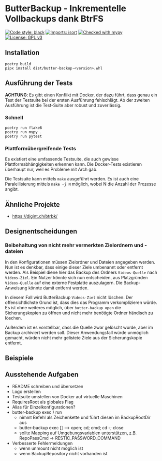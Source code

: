 # ButterBackup - Inkrementelle Vollbackups dank BtrFS

[![Code style: black](https://img.shields.io/badge/code%20style-black-000000.svg)](https://github.com/psf/black)
[![Imports: isort](https://img.shields.io/badge/%20imports-isort-%231674b1?style=flat&labelColor=ef8336)](https://pycqa.github.io/isort/)
[![Checked with mypy](http://www.mypy-lang.org/static/mypy_badge.svg)](http://mypy-lang.org/)
[![License: GPL v3](https://img.shields.io/badge/License-GPL%20v3-blue.svg)](http://www.gnu.org/licenses/gpl-3.0)

## Installation

    poetry build
    pipx install dist/butter-backup-<version>.whl

## Ausführung der Tests

**ACHTUNG**: Es gibt einen Konflikt mit Docker, der dazu führt, dass genau ein
Test der Testsuite bei der ersten Ausführung fehlschlägt. Ab der zweiten
Ausführung ist die Test-Suite aber robust und zuverlässig.

### Schnell

    poetry run flake8
    poetry run mypy .
    poetry run pytest

### Plattformübergreifende Tests

Es existiert eine umfassende Testsuite, die auch gewisse
Plattformabhängigkeiten erkennen kann. Die Docker-Tests existieren überhaupt
nur, weil es Probleme mit Arch gab.

Die Testsuite kann mittels `make` ausgeführt werden. Es ist auch eine
Paralellisierung mittels `make -j N` möglich, wobei N die Anzahl der Prozesse
angibt.

## Ähnliche Projekte

- https://digint.ch/btrbk/

## Designentscheidungen

### Beibehaltung von nicht mehr vermerkten Zielordnern und -dateien

In den Konfigurationen müssen Zielordner und Dateien angegeben werden. Nun ist
es denkbar, dass einige dieser Ziele umbenannt oder entfernt werden. Als
Beispiel diene hier das Backup des Ordners `Videos-Quelle` nach `Videos-Ziel`.
Ein Nutzer könnte sich nun entscheiden, aus Platzgründen `Videos-Quelle` auf
eine externe Festplatte auszulagern. Die Backup-Anweisung könnte damit entfernt
werden.

In diesem Fall wird ButterBackup `Videos-Ziel` nicht löschen. Der
offensichtlichste Grund ist, dass dies das Programm verkomplizieren würde. Es
ist ohne weiteres möglich, über `butter-backup open` die Sicherungskopien zu
öffnen und nicht mehr benötigte Ordner händisch zu löschen.

Außerdem ist es vorstellbar, dass die Quelle zwar gelöscht wurde, aber im
Backup archiviert werden soll. Dieser Anwendungsfall würde unmöglich gemacht,
würden nicht mehr gelistete Ziele aus der Sicherungskopie entfernt.

## Beispiele

## Ausstehende Aufgaben

- README schreiben und übersetzen
- Logo erstellen
- Testsuite umstellen von Docker auf virtuelle Maschinen
- RequiresRoot als globales Flag
- Alias für Einzelkonfigurationen?
- butter-backup exec / run
  * nimmt Befehl als Zeichenkette und führt diesen im BackupRootDir aus
  * butter-backup exec [<uuid>] <cmd>  --> open; cd; cmd; cd -; close
  * sollte Mapping auf Umgebungsvariablen unterstützen, z.B. RepoPassCmd -> RESTIC_PASSWORD_COMMAND
- Verbesserte Fehlermeldungen
  * wenn unmount nicht möglich ist
  * wenn BackupRepository nicht vorhanden ist
